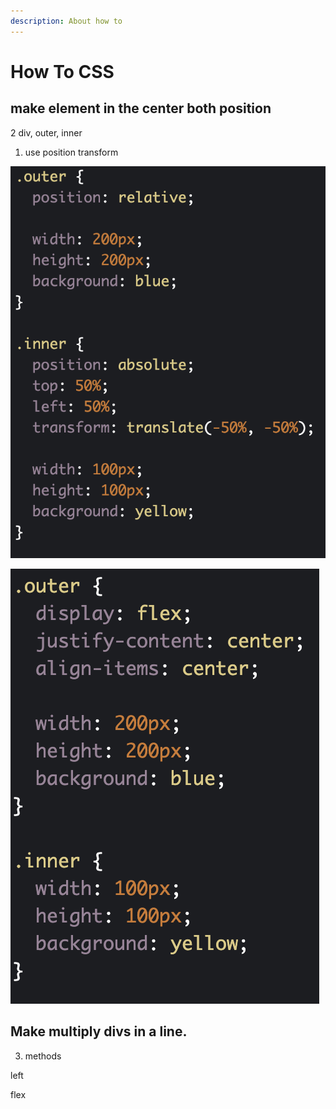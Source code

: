 ```yaml
---
description: About how to
---
```


# How To CSS

## make element in the center both position

2 div, outer, inner

1. use position transform

![&amp;lt;div class=&quot;outer&quot;&amp;gt;   &amp;lt;div class=&quot;inner&quot;&amp;gt;   &amp;lt;/div&amp;gt; &amp;lt;/div&amp;gt;](../.gitbook/assets/image%20%2825%29.png)

![](../.gitbook/assets/image%20%2828%29.png)

## Make multiply divs in a line.

3.  methods

left

flex





